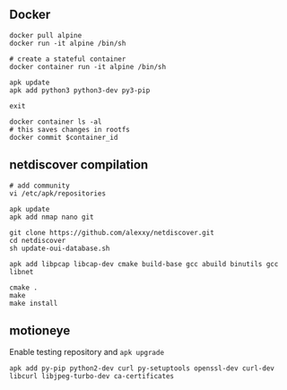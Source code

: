 
Docker
------
````
docker pull alpine
docker run -it alpine /bin/sh

# create a stateful container
docker container run -it alpine /bin/sh

apk update
apk add python3 python3-dev py3-pip

exit

docker container ls -al
# this saves changes in rootfs
docker commit $container_id
````

netdiscover compilation
-----------------------

````
# add community
vi /etc/apk/repositories

apk update
apk add nmap nano git 

git clone https://github.com/alexxy/netdiscover.git
cd netdiscover
sh update-oui-database.sh

apk add libpcap libcap-dev cmake build-base gcc abuild binutils gcc libnet

cmake .
make
make install
````

motioneye
---------
Enable testing repository and `apk upgrade`

```
apk add py-pip python2-dev curl py-setuptools openssl-dev curl-dev libcurl libjpeg-turbo-dev ca-certificates

```
